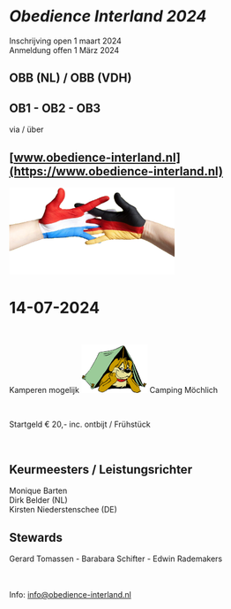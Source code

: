 
# *Obedience Interland 2024*

Inschrijving open 1 maart 2024  
Anmeldung offen 1 M&auml;rz 2024

## OBB (NL) / OBB (VDH)
## OB1 - OB2 - OB3

via / &uuml;ber

## **[www.obedience-interland.nl](https://www.obedience-interland.nl)**

<img src="images/dutch-german-t.png" width="300">

# 14-07-2024

<br> 

Kamperen&nbsp;mogelijk
<img src="images/camping-dog.jpg" width="120">
Camping M&ouml;chlich

<br>

Startgeld €&nbsp;20,- inc. ontbijt&nbsp;/&nbsp;Fr&uuml;hst&uuml;ck

<br>

## Keurmeesters / Leistungsrichter
Monique&nbsp;Barten<br>
Dirk&nbsp;Belder (NL)<br>
Kirsten&nbsp;Niederstenschee (DE)

## Stewards
Gerard&nbsp;Tomassen - Barabara&nbsp;Schifter - Edwin&nbsp;Rademakers

<br><br>
Info:  <info@obedience-interland.nl>

